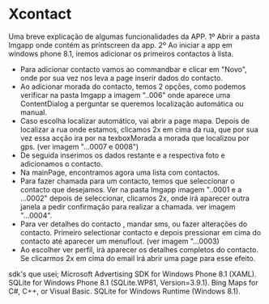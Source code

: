# Xcontact
Uma breve explicação de algumas funcionalidades da APP.
1º Abrir a pasta Imgapp onde contém as printscreen da app.
2º Ao iniciar a app em windows phone 8.1, iremos adicionar os primeiros contactos à lista.
- Para adicionar contacto vamos ao commandbar e clicar em "Novo", onde por sua vez nos leva a page inserir dados do contacto.
- Ao adicionar morada do contacto, temos 2 opções, como podemos verificar na pasta Imgapp a imagem "..006" onde aparece uma ContentDialog a perguntar se queremos localização automática ou manual.
- Caso escolha localizar automático, vai abrir a page mapa. Depois de localizar a rua onde estamos, clicamos 2x em cima da rua, que por sua vez essa acção ira por na texboxMorada a morada que localizou por gps. (ver imagem "...0007 e 0008")
- De seguida inserimos os dados restante e a respectiva foto e adicionamos o contacto.
- Na mainPage, encontramos agora uma lista com contactos.
- Para fazer chamada para um contacto, temos que seleccionar o contacto que desejamos. Ver na pasta Imgapp imagem "..0001 e a ...0002" depois de seleccionar, clicamos 2x, onde irá aparecer outra janela a pedir confirmação para realizar a chamada. ver imagem "...0004".
- Para ver detalhes do contacto , mandar sms, ou fazer alterações do contacto. Primeiro selectionar contacto e depois pressionar em cima do contacto até aparecer um menuflout. (ver imagem "...0003)
- Ao escolher ver perfil, irá aparecer os detalhes completos do contacto. Se clicarmos 2x em cima do email irá abrir uma page para esse efeito.

sdk's que usei;
Microsoft Advertising SDK for Windows Phone 8.1 (XAML).
SQLite for Windows Phone 8.1 (SQLite.WP81, Version=3.9.1).
Bing Maps for C#, C++, or Visual Basic.
SQLite for Windows Runtime (Windows 8.1).
